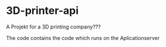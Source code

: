 # 3D-printer-api

A Projekt for a 3D printing company???

The code contains the code which runs on the Aplicationserver

